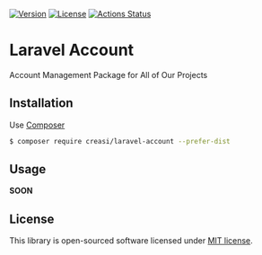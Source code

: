 [![Version](https://img.shields.io/packagist/v/creasi/laravel-account?style=flat-square)](https://packagist.org/packages/creasi/laravel-account)
[![License](https://img.shields.io/packagist/l/creasi/laravel-account?style=flat-square)](https://github.com/creasico/laravel-account/blob/master/LICENSE)
[![Actions Status](https://img.shields.io/github/workflow/status/creasico/laravel-account/Tests/master?style=flat-square&logo=github-actions)](https://github.com/creasico/laravel-account/actions)

# Laravel Account

Account Management Package for All of Our Projects

## Installation

Use [Composer](https://getcomposer.org/)

```bash
$ composer require creasi/laravel-account --prefer-dist
```

## Usage

__SOON__

## License

This library is open-sourced software licensed under [MIT license](LICENSE).
